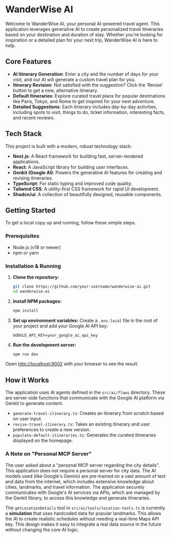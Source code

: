 # WanderWise AI

Welcome to WanderWise AI, your personal AI-powered travel agent. This application leverages generative AI to create personalized travel itineraries based on your destination and duration of stay. Whether you're looking for inspiration or a detailed plan for your next trip, WanderWise AI is here to help.

## Core Features

-   **AI Itinerary Generation**: Enter a city and the number of days for your visit, and our AI will generate a custom travel plan for you.
-   **Itinerary Revision**: Not satisfied with the suggestion? Click the 'Revise' button to get a new, alternative itinerary.
-   **Default Itineraries**: Explore curated travel plans for popular destinations like Paris, Tokyo, and Rome to get inspired for your next adventure.
-   **Detailed Suggestions**: Each itinerary includes day-by-day activities, including spots to visit, things to do, ticket information, interesting facts, and recent reviews.

## Tech Stack

This project is built with a modern, robust technology stack:

-   **Next.js**: A React framework for building fast, server-rendered applications.
-   **React**: A JavaScript library for building user interfaces.
-   **Genkit (Google AI)**: Powers the generative AI features for creating and revising itineraries.
-   **TypeScript**: For static typing and improved code quality.
-   **Tailwind CSS**: A utility-first CSS framework for rapid UI development.
-   **Shadcn/ui**: A collection of beautifully designed, reusable components.

## Getting Started

To get a local copy up and running, follow these simple steps.

### Prerequisites

-   Node.js (v18 or newer)
-   npm or yarn

### Installation & Running

1.  **Clone the repository:**
    ```sh
    git clone https://github.com/your-username/wanderwise-ai.git
    cd wanderwise-ai
    ```

2.  **Install NPM packages:**
    ```sh
    npm install
    ```

3.  **Set up environment variables:**
    Create a `.env.local` file in the root of your project and add your Google AI API key:
    ```
    GOOGLE_API_KEY=your_google_ai_api_key
    ```

4.  **Run the development server:**
    ```sh
    npm run dev
    ```

Open [http://localhost:9002](http://localhost:9002) with your browser to see the result.

## How it Works

The application uses AI agents defined in the `src/ai/flows` directory. These are server-side functions that communicate with the Google AI platform via Genkit to generate content.

-   `generate-travel-itinerary.ts`: Creates an itinerary from scratch based on user input.
-   `revise-travel-itinerary.ts`: Takes an existing itinerary and user preferences to create a new version.
-   `populate-default-itineraries.ts`: Generates the curated itineraries displayed on the homepage.

### A Note on "Personal MCP Server"

The user asked about a "personal MCP server regarding the city details". This application does not require a personal server for city data. The AI models used (like Google's Gemini) are pre-trained on a vast amount of text and data from the internet, which includes extensive knowledge about cities, landmarks, and travel information. The application securely communicates with Google's AI services via APIs, which are managed by the Genkit library, to access this knowledge and generate itineraries.

The `getLocationDetails` tool in `src/ai/tools/location-tools.ts` is currently a **simulation** that uses hardcoded data for popular landmarks. This allows the AI to create realistic schedules without needing a real-time Maps API key. This design makes it easy to integrate a real data source in the future without changing the core AI logic.